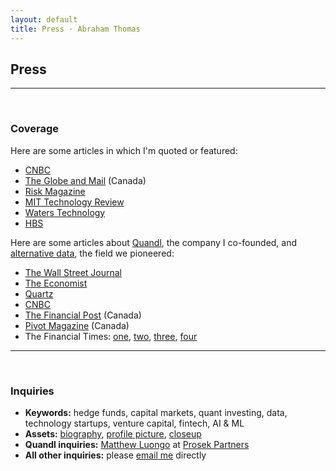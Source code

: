 ```yaml
---
layout: default
title: Press · Abraham Thomas
---
```


## Press

----

<br/>

### Coverage

Here are some articles in which I'm quoted or featured:

- [CNBC](https://www.cnbc.com/2019/04/23/alternative-data-comes-of-age.html)
- [The Globe and Mail](https://www.theglobeandmail.com/investing/article-quandl-and-the-invasive-use-of-data/) (Canada)
- [Risk Magazine](https://www.risk.net/asset-management/6558871/privacy-risks-dash-funds-alternative-data-dreams)
- [MIT Technology Review](https://www.technologyreview.com/s/613748/satellites-threaten-privacy/) 	
- [Waters Technology](https://www.waterstechnology.com/management-strategy/4780806/the-proliferation-of-fake-information)
- [HBS](https://www.hbs.edu/openforum/openforum.hbs.org/goto/challenge/understand-digital-transformation-of-business/quandl-a-marketplace-for-financial-data.html)

Here are some articles about [Quandl](https://quandl.com), the company I co-founded, and [alternative data](https://en.wikipedia.org/wiki/Alternative_data_(finance)), the field we pioneered:

- [The Wall Street Journal](
https://www.wsj.com/articles/wall-streets-insatiable-lust-data-data-data-1473719535)
- [The Economist](https://www.economist.com/finance-and-economics/2018/06/21/hedge-funds-worry-about-the-legal-risks-of-using-alternative-data)
- [Quartz](https://qz.com/1082389/quant-hedge-funds-are-gorging-on-alternative-data-in-pursuit-of-an-investing-edge/)
- [CNBC](https://www.cnbc.com/2017/11/28/making-millions-from-the-data-hidden-in-plain-sight.html)
- [The Financial Post](https://business.financialpost.com/technology/its-beautiful-this-toronto-startup-is-investors-secret-weapon-to-beating-the-market) (Canada)
- [Pivot Magazine](https://www.cpacanada.ca/en/news/pivot-magazine/2019-12-19-quandl-data) (Canada)
- The Financial Times: [one][1], [two][2], [three][3], [four][4]

[1]: https://ftalphaville.ft.com/2016/09/13/2174708/in-defence-of-hedge-fund-data-mining/
[2]: https://www.ft.com/content/08a22da8-b587-11e6-ba85-95d1533d9a62 
[3]: https://www.ft.com/content/586b4ea6-48f4-11ea-aee2-9ddbdc86190d
[4]: https://www.ft.com/content/9f0a8838-fa25-11e7-9b32-d7d59aace167

----

<br/>

### Inquiries

- **Keywords:** hedge funds, capital markets, quant investing, data, technology startups, venture capital, fintech, AI & ML
- **Assets:** [biography][5], [profile picture][6], [closeup][7]  
- **Quandl inquiries:** [Matthew Luongo](mailto:mluongo@prosek.com) at [Prosek Partners](https://www.prosek.com/)  
- **All other inquiries:** please [email me](mailto:athos1@gmail.com) directly  

[5]: /assets/docs/abraham-thomas-bio.txt
[6]: /assets/img/Abraham-Thomas.jpg
[7]: /assets/img/Abraham-Thomas-Headshot.jpg

<br/>
  


